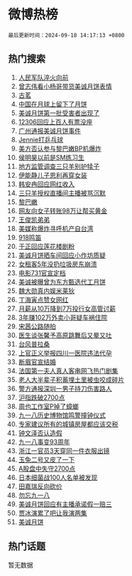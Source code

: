 # 微博热榜

`最后更新时间：2024-09-18 14:17:13 +0800`

## 热门搜索

1. [人民军队淬火向前](https://m.weibo.cn/search?containerid=100103type%3D1%26t%3D10%26q%3D%23%E4%BA%BA%E6%B0%91%E5%86%9B%E9%98%9F%E6%B7%AC%E7%81%AB%E5%90%91%E5%89%8D%23&stream_entry_id=51&isnewpage=1&extparam=seat%3D1%26q%3D%2523%25E4%25BA%25BA%25E6%25B0%2591%25E5%2586%259B%25E9%2598%259F%25E6%25B7%25AC%25E7%2581%25AB%25E5%2590%2591%25E5%2589%258D%2523%26dgr%3D0%26pos%3D0%26filter_type%3Drealtimehot%26stream_entry_id%3D51%26c_type%3D51%26cate%3D10103%26display_time%3D1726640232%26pre_seqid%3D17266402326140123584383)
1. [曾志伟看小杨哥带货美诚月饼表情](https://m.weibo.cn/search?containerid=100103type%3D1%26t%3D10%26q%3D%23%E6%9B%BE%E5%BF%97%E4%BC%9F%E7%9C%8B%E5%B0%8F%E6%9D%A8%E5%93%A5%E5%B8%A6%E8%B4%A7%E7%BE%8E%E8%AF%9A%E6%9C%88%E9%A5%BC%E8%A1%A8%E6%83%85%23&stream_entry_id=31&isnewpage=1&extparam=seat%3D1%26flag%3D4%26realpos%3D1%26dgr%3D0%26filter_type%3Drealtimehot%26c_type%3D31%26cate%3D5001%26band_rank%3D1%26pos%3D0%26lcate%3D5001%26stream_entry_id%3D31%26q%3D%2523%25E6%259B%25BE%25E5%25BF%2597%25E4%25BC%259F%25E7%259C%258B%25E5%25B0%258F%25E6%259D%25A8%25E5%2593%25A5%25E5%25B8%25A6%25E8%25B4%25A7%25E7%25BE%258E%25E8%25AF%259A%25E6%259C%2588%25E9%25A5%25BC%25E8%25A1%25A8%25E6%2583%2585%2523%26display_time%3D1726640232%26pre_seqid%3D17266402326140123584383)
1. [古茗](https://m.weibo.cn/search?containerid=100103type%3D1%26t%3D10%26q%3D%23%E5%8F%A4%E8%8C%97%23&stream_entry_id=31&isnewpage=1&extparam=seat%3D1%26flag%3D1%26realpos%3D2%26dgr%3D0%26filter_type%3Drealtimehot%26c_type%3D31%26cate%3D5001%26band_rank%3D2%26pos%3D1%26lcate%3D5001%26stream_entry_id%3D31%26q%3D%2523%25E5%258F%25A4%25E8%258C%2597%2523%26display_time%3D1726640232%26pre_seqid%3D17266402326140123584383)
1. [中国在月球上留下了月饼](https://m.weibo.cn/search?containerid=100103type%3D1%26t%3D10%26q%3D%23%E4%B8%AD%E5%9B%BD%E5%9C%A8%E6%9C%88%E7%90%83%E4%B8%8A%E7%95%99%E4%B8%8B%E4%BA%86%E6%9C%88%E9%A5%BC%23&stream_entry_id=31&isnewpage=1&extparam=seat%3D1%26flag%3D0%26realpos%3D3%26dgr%3D0%26filter_type%3Drealtimehot%26c_type%3D31%26cate%3D5001%26band_rank%3D3%26pos%3D2%26lcate%3D5001%26stream_entry_id%3D31%26q%3D%2523%25E4%25B8%25AD%25E5%259B%25BD%25E5%259C%25A8%25E6%259C%2588%25E7%2590%2583%25E4%25B8%258A%25E7%2595%2599%25E4%25B8%258B%25E4%25BA%2586%25E6%259C%2588%25E9%25A5%25BC%2523%26display_time%3D1726640232%26pre_seqid%3D17266402326140123584383)
1. [美诚月饼第一批受害者出现了](https://m.weibo.cn/search?containerid=100103type%3D1%26t%3D10%26q%3D%23%E7%BE%8E%E8%AF%9A%E6%9C%88%E9%A5%BC%E7%AC%AC%E4%B8%80%E6%89%B9%E5%8F%97%E5%AE%B3%E8%80%85%E5%87%BA%E7%8E%B0%E4%BA%86%23&stream_entry_id=31&isnewpage=1&extparam=seat%3D1%26flag%3D2%26realpos%3D4%26dgr%3D0%26filter_type%3Drealtimehot%26c_type%3D31%26cate%3D5001%26band_rank%3D4%26pos%3D3%26lcate%3D5001%26stream_entry_id%3D31%26q%3D%2523%25E7%25BE%258E%25E8%25AF%259A%25E6%259C%2588%25E9%25A5%25BC%25E7%25AC%25AC%25E4%25B8%2580%25E6%2589%25B9%25E5%258F%2597%25E5%25AE%25B3%25E8%2580%2585%25E5%2587%25BA%25E7%258E%25B0%25E4%25BA%2586%2523%26display_time%3D1726640232%26pre_seqid%3D17266402326140123584383)
1. [12306回应上百人有票没座](https://m.weibo.cn/search?containerid=100103type%3D1%26t%3D10%26q%3D%2312306%E5%9B%9E%E5%BA%94%E4%B8%8A%E7%99%BE%E4%BA%BA%E6%9C%89%E7%A5%A8%E6%B2%A1%E5%BA%A7%23&stream_entry_id=31&isnewpage=1&extparam=seat%3D1%26flag%3D1%26realpos%3D5%26dgr%3D0%26filter_type%3Drealtimehot%26c_type%3D31%26cate%3D5001%26band_rank%3D5%26pos%3D4%26lcate%3D5001%26stream_entry_id%3D31%26q%3D%252312306%25E5%259B%259E%25E5%25BA%2594%25E4%25B8%258A%25E7%2599%25BE%25E4%25BA%25BA%25E6%259C%2589%25E7%25A5%25A8%25E6%25B2%25A1%25E5%25BA%25A7%2523%26display_time%3D1726640232%26pre_seqid%3D17266402326140123584383)
1. [广州通报美诚月饼事件](https://m.weibo.cn/search?containerid=100103type%3D1%26t%3D10%26q%3D%23%E5%B9%BF%E5%B7%9E%E9%80%9A%E6%8A%A5%E7%BE%8E%E8%AF%9A%E6%9C%88%E9%A5%BC%E4%BA%8B%E4%BB%B6%23&stream_entry_id=31&isnewpage=1&extparam=seat%3D1%26flag%3D2%26realpos%3D6%26dgr%3D0%26filter_type%3Drealtimehot%26c_type%3D31%26cate%3D5001%26band_rank%3D6%26pos%3D5%26lcate%3D5001%26stream_entry_id%3D31%26q%3D%2523%25E5%25B9%25BF%25E5%25B7%259E%25E9%2580%259A%25E6%258A%25A5%25E7%25BE%258E%25E8%25AF%259A%25E6%259C%2588%25E9%25A5%25BC%25E4%25BA%258B%25E4%25BB%25B6%2523%26display_time%3D1726640232%26pre_seqid%3D17266402326140123584383)
1. [Jennie打乒乓球](https://m.weibo.cn/search?containerid=100103type%3D1%26t%3D10%26q%3D%23Jennie%E6%89%93%E4%B9%92%E4%B9%93%E7%90%83%23&stream_entry_id=31&isnewpage=1&extparam=seat%3D1%26flag%3D1%26realpos%3D7%26dgr%3D0%26filter_type%3Drealtimehot%26c_type%3D31%26cate%3D5001%26band_rank%3D7%26pos%3D6%26lcate%3D5001%26stream_entry_id%3D31%26q%3D%2523Jennie%25E6%2589%2593%25E4%25B9%2592%25E4%25B9%2593%25E7%2590%2583%2523%26display_time%3D1726640232%26pre_seqid%3D17266402326140123584383)
1. [美方否认参与黎巴嫩BP机爆炸](https://m.weibo.cn/search?containerid=100103type%3D1%26t%3D10%26q%3D%23%E7%BE%8E%E6%96%B9%E5%90%A6%E8%AE%A4%E5%8F%82%E4%B8%8E%E9%BB%8E%E5%B7%B4%E5%AB%A9BP%E6%9C%BA%E7%88%86%E7%82%B8%23&stream_entry_id=31&isnewpage=1&extparam=seat%3D1%26flag%3D0%26realpos%3D8%26dgr%3D0%26filter_type%3Drealtimehot%26c_type%3D31%26cate%3D5001%26band_rank%3D8%26pos%3D7%26lcate%3D5001%26stream_entry_id%3D31%26q%3D%2523%25E7%25BE%258E%25E6%2596%25B9%25E5%2590%25A6%25E8%25AE%25A4%25E5%258F%2582%25E4%25B8%258E%25E9%25BB%258E%25E5%25B7%25B4%25E5%25AB%25A9BP%25E6%259C%25BA%25E7%2588%2586%25E7%2582%25B8%2523%26display_time%3D1726640232%26pre_seqid%3D17266402326140123584383)
1. [侯明昊以前是SM练习生](https://m.weibo.cn/search?containerid=100103type%3D1%26t%3D10%26q%3D%23%E4%BE%AF%E6%98%8E%E6%98%8A%E4%BB%A5%E5%89%8D%E6%98%AFSM%E7%BB%83%E4%B9%A0%E7%94%9F%23&stream_entry_id=31&isnewpage=1&extparam=seat%3D1%26flag%3D1%26realpos%3D9%26dgr%3D0%26filter_type%3Drealtimehot%26c_type%3D31%26cate%3D5001%26band_rank%3D9%26pos%3D8%26lcate%3D5001%26stream_entry_id%3D31%26q%3D%2523%25E4%25BE%25AF%25E6%2598%258E%25E6%2598%258A%25E4%25BB%25A5%25E5%2589%258D%25E6%2598%25AFSM%25E7%25BB%2583%25E4%25B9%25A0%25E7%2594%259F%2523%26display_time%3D1726640232%26pre_seqid%3D17266402326140123584383)
1. [地方监管调查三只羊别护犊子](https://m.weibo.cn/search?containerid=100103type%3D1%26t%3D10%26q%3D%23%E5%9C%B0%E6%96%B9%E7%9B%91%E7%AE%A1%E8%B0%83%E6%9F%A5%E4%B8%89%E5%8F%AA%E7%BE%8A%E5%88%AB%E6%8A%A4%E7%8A%8A%E5%AD%90%23&stream_entry_id=31&isnewpage=1&extparam=seat%3D1%26flag%3D1%26realpos%3D10%26dgr%3D0%26filter_type%3Drealtimehot%26c_type%3D31%26cate%3D5001%26band_rank%3D10%26pos%3D9%26lcate%3D5001%26stream_entry_id%3D31%26q%3D%2523%25E5%259C%25B0%25E6%2596%25B9%25E7%259B%2591%25E7%25AE%25A1%25E8%25B0%2583%25E6%259F%25A5%25E4%25B8%2589%25E5%258F%25AA%25E7%25BE%258A%25E5%2588%25AB%25E6%258A%25A4%25E7%258A%258A%25E5%25AD%2590%2523%26display_time%3D1726640232%26pre_seqid%3D17266402326140123584383)
1. [伊能静儿子恩利再穿女装](https://m.weibo.cn/search?containerid=100103type%3D1%26t%3D10%26q%3D%23%E4%BC%8A%E8%83%BD%E9%9D%99%E5%84%BF%E5%AD%90%E6%81%A9%E5%88%A9%E5%86%8D%E7%A9%BF%E5%A5%B3%E8%A3%85%23&stream_entry_id=31&isnewpage=1&extparam=seat%3D1%26flag%3D1%26realpos%3D11%26dgr%3D0%26filter_type%3Drealtimehot%26c_type%3D31%26cate%3D5001%26band_rank%3D11%26pos%3D10%26lcate%3D5001%26stream_entry_id%3D31%26q%3D%2523%25E4%25BC%258A%25E8%2583%25BD%25E9%259D%2599%25E5%2584%25BF%25E5%25AD%2590%25E6%2581%25A9%25E5%2588%25A9%25E5%2586%258D%25E7%25A9%25BF%25E5%25A5%25B3%25E8%25A3%2585%2523%26display_time%3D1726640232%26pre_seqid%3D17266402326140123584383)
1. [韩安冉回应网红收入](https://m.weibo.cn/search?containerid=100103type%3D1%26t%3D10%26q%3D%23%E9%9F%A9%E5%AE%89%E5%86%89%E5%9B%9E%E5%BA%94%E7%BD%91%E7%BA%A2%E6%94%B6%E5%85%A5%23&stream_entry_id=31&isnewpage=1&extparam=seat%3D1%26flag%3D1%26realpos%3D12%26dgr%3D0%26filter_type%3Drealtimehot%26c_type%3D31%26cate%3D5001%26band_rank%3D12%26pos%3D11%26lcate%3D5001%26stream_entry_id%3D31%26q%3D%2523%25E9%259F%25A9%25E5%25AE%2589%25E5%2586%2589%25E5%259B%259E%25E5%25BA%2594%25E7%25BD%2591%25E7%25BA%25A2%25E6%2594%25B6%25E5%2585%25A5%2523%26display_time%3D1726640232%26pre_seqid%3D17266402326140123584383)
1. [三只羊授权直播间主播被骂沉默](https://m.weibo.cn/search?containerid=100103type%3D1%26t%3D10%26q%3D%23%E4%B8%89%E5%8F%AA%E7%BE%8A%E6%8E%88%E6%9D%83%E7%9B%B4%E6%92%AD%E9%97%B4%E4%B8%BB%E6%92%AD%E8%A2%AB%E9%AA%82%E6%B2%89%E9%BB%98%23&stream_entry_id=31&isnewpage=1&extparam=seat%3D1%26flag%3D0%26realpos%3D13%26dgr%3D0%26filter_type%3Drealtimehot%26c_type%3D31%26cate%3D5001%26band_rank%3D13%26pos%3D12%26lcate%3D5001%26stream_entry_id%3D31%26q%3D%2523%25E4%25B8%2589%25E5%258F%25AA%25E7%25BE%258A%25E6%258E%2588%25E6%259D%2583%25E7%259B%25B4%25E6%2592%25AD%25E9%2597%25B4%25E4%25B8%25BB%25E6%2592%25AD%25E8%25A2%25AB%25E9%25AA%2582%25E6%25B2%2589%25E9%25BB%2598%2523%26display_time%3D1726640232%26pre_seqid%3D17266402326140123584383)
1. [黎巴嫩](https://m.weibo.cn/search?containerid=100103type%3D1%26t%3D10%26q%3D%E9%BB%8E%E5%B7%B4%E5%AB%A9&stream_entry_id=31&isnewpage=1&extparam=seat%3D1%26flag%3D0%26realpos%3D14%26dgr%3D0%26filter_type%3Drealtimehot%26c_type%3D31%26cate%3D5001%26band_rank%3D14%26pos%3D13%26lcate%3D5001%26stream_entry_id%3D31%26q%3D%25E9%25BB%258E%25E5%25B7%25B4%25E5%25AB%25A9%26display_time%3D1726640232%26pre_seqid%3D17266402326140123584383)
1. [网友向女子转账98万让帮买黄金](https://m.weibo.cn/search?containerid=100103type%3D1%26t%3D10%26q%3D%23%E7%BD%91%E5%8F%8B%E5%90%91%E5%A5%B3%E5%AD%90%E8%BD%AC%E8%B4%A698%E4%B8%87%E8%AE%A9%E5%B8%AE%E4%B9%B0%E9%BB%84%E9%87%91%23&stream_entry_id=31&isnewpage=1&extparam=seat%3D1%26flag%3D1%26realpos%3D15%26dgr%3D0%26filter_type%3Drealtimehot%26c_type%3D31%26cate%3D5001%26band_rank%3D15%26pos%3D14%26lcate%3D5001%26stream_entry_id%3D31%26q%3D%2523%25E7%25BD%2591%25E5%258F%258B%25E5%2590%2591%25E5%25A5%25B3%25E5%25AD%2590%25E8%25BD%25AC%25E8%25B4%25A698%25E4%25B8%2587%25E8%25AE%25A9%25E5%25B8%25AE%25E4%25B9%25B0%25E9%25BB%2584%25E9%2587%2591%2523%26display_time%3D1726640232%26pre_seqid%3D17266402326140123584383)
1. [王俊凯弟弟](https://m.weibo.cn/search?containerid=100103type%3D1%26t%3D10%26q%3D%E7%8E%8B%E4%BF%8A%E5%87%AF%E5%BC%9F%E5%BC%9F&stream_entry_id=31&isnewpage=1&extparam=seat%3D1%26flag%3D0%26realpos%3D16%26dgr%3D0%26filter_type%3Drealtimehot%26c_type%3D31%26cate%3D5001%26band_rank%3D16%26pos%3D15%26lcate%3D5001%26stream_entry_id%3D31%26q%3D%25E7%258E%258B%25E4%25BF%258A%25E5%2587%25AF%25E5%25BC%259F%25E5%25BC%259F%26display_time%3D1726640232%26pre_seqid%3D17266402326140123584383)
1. [美媒称爆炸寻呼机产自台湾](https://m.weibo.cn/search?containerid=100103type%3D1%26t%3D10%26q%3D%23%E7%BE%8E%E5%AA%92%E7%A7%B0%E7%88%86%E7%82%B8%E5%AF%BB%E5%91%BC%E6%9C%BA%E4%BA%A7%E8%87%AA%E5%8F%B0%E6%B9%BE%23&stream_entry_id=31&isnewpage=1&extparam=seat%3D1%26flag%3D0%26realpos%3D17%26dgr%3D0%26filter_type%3Drealtimehot%26c_type%3D31%26cate%3D5001%26band_rank%3D17%26pos%3D16%26lcate%3D5001%26stream_entry_id%3D31%26q%3D%2523%25E7%25BE%258E%25E5%25AA%2592%25E7%25A7%25B0%25E7%2588%2586%25E7%2582%25B8%25E5%25AF%25BB%25E5%2591%25BC%25E6%259C%25BA%25E4%25BA%25A7%25E8%2587%25AA%25E5%258F%25B0%25E6%25B9%25BE%2523%26display_time%3D1726640232%26pre_seqid%3D17266402326140123584383)
1. [918鸣笛](https://m.weibo.cn/search?containerid=100103type%3D1%26t%3D10%26q%3D%23918%E9%B8%A3%E7%AC%9B%23&stream_entry_id=31&isnewpage=1&extparam=seat%3D1%26flag%3D0%26realpos%3D18%26dgr%3D0%26filter_type%3Drealtimehot%26c_type%3D31%26cate%3D5001%26band_rank%3D18%26pos%3D17%26lcate%3D5001%26stream_entry_id%3D31%26q%3D%2523918%25E9%25B8%25A3%25E7%25AC%259B%2523%26display_time%3D1726640232%26pre_seqid%3D17266402326140123584383)
1. [于正回应莲花楼剧粉](https://m.weibo.cn/search?containerid=100103type%3D1%26t%3D10%26q%3D%23%E4%BA%8E%E6%AD%A3%E5%9B%9E%E5%BA%94%E8%8E%B2%E8%8A%B1%E6%A5%BC%E5%89%A7%E7%B2%89%23&stream_entry_id=31&isnewpage=1&extparam=seat%3D1%26flag%3D1%26realpos%3D19%26dgr%3D0%26filter_type%3Drealtimehot%26c_type%3D31%26cate%3D5001%26band_rank%3D19%26pos%3D18%26lcate%3D5001%26stream_entry_id%3D31%26q%3D%2523%25E4%25BA%258E%25E6%25AD%25A3%25E5%259B%259E%25E5%25BA%2594%25E8%258E%25B2%25E8%258A%25B1%25E6%25A5%25BC%25E5%2589%25A7%25E7%25B2%2589%2523%26display_time%3D1726640232%26pre_seqid%3D17266402326140123584383)
1. [美诚月饼晒车间回应小作坊质疑](https://m.weibo.cn/search?containerid=100103type%3D1%26t%3D10%26q%3D%23%E7%BE%8E%E8%AF%9A%E6%9C%88%E9%A5%BC%E6%99%92%E8%BD%A6%E9%97%B4%E5%9B%9E%E5%BA%94%E5%B0%8F%E4%BD%9C%E5%9D%8A%E8%B4%A8%E7%96%91%23&stream_entry_id=31&isnewpage=1&extparam=seat%3D1%26flag%3D1%26realpos%3D20%26dgr%3D0%26filter_type%3Drealtimehot%26c_type%3D31%26cate%3D5001%26band_rank%3D20%26pos%3D19%26lcate%3D5001%26stream_entry_id%3D31%26q%3D%2523%25E7%25BE%258E%25E8%25AF%259A%25E6%259C%2588%25E9%25A5%25BC%25E6%2599%2592%25E8%25BD%25A6%25E9%2597%25B4%25E5%259B%259E%25E5%25BA%2594%25E5%25B0%258F%25E4%25BD%259C%25E5%259D%258A%25E8%25B4%25A8%25E7%2596%2591%2523%26display_time%3D1726640232%26pre_seqid%3D17266402326140123584383)
1. [女租客5年没扔垃圾房东崩溃](https://m.weibo.cn/search?containerid=100103type%3D1%26t%3D10%26q%3D%23%E5%A5%B3%E7%A7%9F%E5%AE%A25%E5%B9%B4%E6%B2%A1%E6%89%94%E5%9E%83%E5%9C%BE%E6%88%BF%E4%B8%9C%E5%B4%A9%E6%BA%83%23&stream_entry_id=31&isnewpage=1&extparam=seat%3D1%26flag%3D0%26realpos%3D21%26dgr%3D0%26filter_type%3Drealtimehot%26c_type%3D31%26cate%3D5001%26band_rank%3D21%26pos%3D20%26lcate%3D5001%26stream_entry_id%3D31%26q%3D%2523%25E5%25A5%25B3%25E7%25A7%259F%25E5%25AE%25A25%25E5%25B9%25B4%25E6%25B2%25A1%25E6%2589%2594%25E5%259E%2583%25E5%259C%25BE%25E6%2588%25BF%25E4%25B8%259C%25E5%25B4%25A9%25E6%25BA%2583%2523%26display_time%3D1726640232%26pre_seqid%3D17266402326140123584383)
1. [电影731官宣定档](https://m.weibo.cn/search?containerid=100103type%3D1%26t%3D10%26q%3D%E7%94%B5%E5%BD%B1731%E5%AE%98%E5%AE%A3%E5%AE%9A%E6%A1%A3&stream_entry_id=31&isnewpage=1&extparam=seat%3D1%26flag%3D0%26realpos%3D22%26dgr%3D0%26filter_type%3Drealtimehot%26c_type%3D31%26cate%3D5001%26band_rank%3D22%26pos%3D21%26lcate%3D5001%26stream_entry_id%3D31%26q%3D%25E7%2594%25B5%25E5%25BD%25B1731%25E5%25AE%2598%25E5%25AE%25A3%25E5%25AE%259A%25E6%25A1%25A3%26display_time%3D1726640232%26pre_seqid%3D17266402326140123584383)
1. [美诚被曝曾为东方甄选代工月饼](https://m.weibo.cn/search?containerid=100103type%3D1%26t%3D10%26q%3D%23%E7%BE%8E%E8%AF%9A%E8%A2%AB%E6%9B%9D%E6%9B%BE%E4%B8%BA%E4%B8%9C%E6%96%B9%E7%94%84%E9%80%89%E4%BB%A3%E5%B7%A5%E6%9C%88%E9%A5%BC%23&stream_entry_id=31&isnewpage=1&extparam=seat%3D1%26flag%3D0%26realpos%3D23%26dgr%3D0%26filter_type%3Drealtimehot%26c_type%3D31%26cate%3D5001%26band_rank%3D23%26pos%3D22%26lcate%3D5001%26stream_entry_id%3D31%26q%3D%2523%25E7%25BE%258E%25E8%25AF%259A%25E8%25A2%25AB%25E6%259B%259D%25E6%259B%25BE%25E4%25B8%25BA%25E4%25B8%259C%25E6%2596%25B9%25E7%2594%2584%25E9%2580%2589%25E4%25BB%25A3%25E5%25B7%25A5%25E6%259C%2588%25E9%25A5%25BC%2523%26display_time%3D1726640232%26pre_seqid%3D17266402326140123584383)
1. [魏大勋真内娱米莱狄](https://m.weibo.cn/search?containerid=100103type%3D1%26t%3D10%26q%3D%E9%AD%8F%E5%A4%A7%E5%8B%8B%E7%9C%9F%E5%86%85%E5%A8%B1%E7%B1%B3%E8%8E%B1%E7%8B%84&stream_entry_id=31&isnewpage=1&extparam=seat%3D1%26flag%3D1%26realpos%3D24%26dgr%3D0%26filter_type%3Drealtimehot%26c_type%3D31%26cate%3D5001%26band_rank%3D24%26pos%3D23%26lcate%3D5001%26stream_entry_id%3D31%26q%3D%25E9%25AD%258F%25E5%25A4%25A7%25E5%258B%258B%25E7%259C%259F%25E5%2586%2585%25E5%25A8%25B1%25E7%25B1%25B3%25E8%258E%25B1%25E7%258B%2584%26display_time%3D1726640232%26pre_seqid%3D17266402326140123584383)
1. [丁海寅点赞女网红](https://m.weibo.cn/search?containerid=100103type%3D1%26t%3D10%26q%3D%23%E4%B8%81%E6%B5%B7%E5%AF%85%E7%82%B9%E8%B5%9E%E5%A5%B3%E7%BD%91%E7%BA%A2%23&stream_entry_id=31&isnewpage=1&extparam=seat%3D1%26flag%3D1%26realpos%3D25%26dgr%3D0%26filter_type%3Drealtimehot%26c_type%3D31%26cate%3D5001%26band_rank%3D25%26pos%3D24%26lcate%3D5001%26stream_entry_id%3D31%26q%3D%2523%25E4%25B8%2581%25E6%25B5%25B7%25E5%25AF%2585%25E7%2582%25B9%25E8%25B5%259E%25E5%25A5%25B3%25E7%25BD%2591%25E7%25BA%25A2%2523%26display_time%3D1726640232%26pre_seqid%3D17266402326140123584383)
1. [月薪从10万降到7万投行女高管讨薪](https://m.weibo.cn/search?containerid=100103type%3D1%26t%3D10%26q%3D%23%E6%9C%88%E8%96%AA%E4%BB%8E10%E4%B8%87%E9%99%8D%E5%88%B07%E4%B8%87%E6%8A%95%E8%A1%8C%E5%A5%B3%E9%AB%98%E7%AE%A1%E8%AE%A8%E8%96%AA%23&stream_entry_id=31&isnewpage=1&extparam=seat%3D1%26flag%3D0%26realpos%3D26%26dgr%3D0%26filter_type%3Drealtimehot%26c_type%3D31%26cate%3D5001%26band_rank%3D26%26pos%3D25%26lcate%3D5001%26stream_entry_id%3D31%26q%3D%2523%25E6%259C%2588%25E8%2596%25AA%25E4%25BB%258E10%25E4%25B8%2587%25E9%2599%258D%25E5%2588%25B07%25E4%25B8%2587%25E6%258A%2595%25E8%25A1%258C%25E5%25A5%25B3%25E9%25AB%2598%25E7%25AE%25A1%25E8%25AE%25A8%25E8%2596%25AA%2523%26display_time%3D1726640232%26pre_seqid%3D17266402326140123584383)
1. [3年赚102万外卖小哥疑车祸住院](https://m.weibo.cn/search?containerid=100103type%3D1%26t%3D10%26q%3D%233%E5%B9%B4%E8%B5%9A102%E4%B8%87%E5%A4%96%E5%8D%96%E5%B0%8F%E5%93%A5%E7%96%91%E8%BD%A6%E7%A5%B8%E4%BD%8F%E9%99%A2%23&stream_entry_id=31&isnewpage=1&extparam=seat%3D1%26flag%3D1%26realpos%3D27%26dgr%3D0%26filter_type%3Drealtimehot%26c_type%3D31%26cate%3D5001%26band_rank%3D27%26pos%3D26%26lcate%3D5001%26stream_entry_id%3D31%26q%3D%25233%25E5%25B9%25B4%25E8%25B5%259A102%25E4%25B8%2587%25E5%25A4%2596%25E5%258D%2596%25E5%25B0%258F%25E5%2593%25A5%25E7%2596%2591%25E8%25BD%25A6%25E7%25A5%25B8%25E4%25BD%258F%25E9%2599%25A2%2523%26display_time%3D1726640232%26pre_seqid%3D17266402326140123584383)
1. [宋茜公路随拍](https://m.weibo.cn/search?containerid=100103type%3D1%26t%3D10%26q%3D%23%E5%AE%8B%E8%8C%9C%E5%85%AC%E8%B7%AF%E9%9A%8F%E6%8B%8D%23&stream_entry_id=31&isnewpage=1&extparam=seat%3D1%26flag%3D1%26realpos%3D28%26dgr%3D0%26filter_type%3Drealtimehot%26c_type%3D31%26cate%3D5001%26band_rank%3D28%26pos%3D27%26lcate%3D5001%26stream_entry_id%3D31%26q%3D%2523%25E5%25AE%258B%25E8%258C%259C%25E5%2585%25AC%25E8%25B7%25AF%25E9%259A%258F%25E6%258B%258D%2523%26display_time%3D1726640232%26pre_seqid%3D17266402326140123584383)
1. [医生谈张馨予高原跳舞后又晕又吐](https://m.weibo.cn/search?containerid=100103type%3D1%26t%3D10%26q%3D%23%E5%8C%BB%E7%94%9F%E8%B0%88%E5%BC%A0%E9%A6%A8%E4%BA%88%E9%AB%98%E5%8E%9F%E8%B7%B3%E8%88%9E%E5%90%8E%E5%8F%88%E6%99%95%E5%8F%88%E5%90%90%23&stream_entry_id=31&isnewpage=1&extparam=seat%3D1%26flag%3D0%26realpos%3D29%26dgr%3D0%26filter_type%3Drealtimehot%26c_type%3D31%26cate%3D5001%26band_rank%3D29%26pos%3D28%26lcate%3D5001%26stream_entry_id%3D31%26q%3D%2523%25E5%258C%25BB%25E7%2594%259F%25E8%25B0%2588%25E5%25BC%25A0%25E9%25A6%25A8%25E4%25BA%2588%25E9%25AB%2598%25E5%258E%259F%25E8%25B7%25B3%25E8%2588%259E%25E5%2590%258E%25E5%258F%2588%25E6%2599%2595%25E5%258F%2588%25E5%2590%2590%2523%26display_time%3D1726640232%26pre_seqid%3D17266402326140123584383)
1. [台风普拉桑](https://m.weibo.cn/search?containerid=100103type%3D1%26t%3D10%26q%3D%E5%8F%B0%E9%A3%8E%E6%99%AE%E6%8B%89%E6%A1%91&stream_entry_id=31&isnewpage=1&extparam=seat%3D1%26flag%3D0%26realpos%3D30%26dgr%3D0%26filter_type%3Drealtimehot%26c_type%3D31%26cate%3D5001%26band_rank%3D30%26pos%3D29%26lcate%3D5001%26stream_entry_id%3D31%26q%3D%25E5%258F%25B0%25E9%25A3%258E%25E6%2599%25AE%25E6%258B%2589%25E6%25A1%2591%26display_time%3D1726640232%26pre_seqid%3D17266402326140123584383)
1. [上官正义举报四川一医院违法代孕](https://m.weibo.cn/search?containerid=100103type%3D1%26t%3D10%26q%3D%23%E4%B8%8A%E5%AE%98%E6%AD%A3%E4%B9%89%E4%B8%BE%E6%8A%A5%E5%9B%9B%E5%B7%9D%E4%B8%80%E5%8C%BB%E9%99%A2%E8%BF%9D%E6%B3%95%E4%BB%A3%E5%AD%95%23&stream_entry_id=31&isnewpage=1&extparam=seat%3D1%26flag%3D1%26realpos%3D31%26dgr%3D0%26filter_type%3Drealtimehot%26c_type%3D31%26cate%3D5001%26band_rank%3D31%26pos%3D30%26lcate%3D5001%26stream_entry_id%3D31%26q%3D%2523%25E4%25B8%258A%25E5%25AE%2598%25E6%25AD%25A3%25E4%25B9%2589%25E4%25B8%25BE%25E6%258A%25A5%25E5%259B%259B%25E5%25B7%259D%25E4%25B8%2580%25E5%258C%25BB%25E9%2599%25A2%25E8%25BF%259D%25E6%25B3%2595%25E4%25BB%25A3%25E5%25AD%2595%2523%26display_time%3D1726640232%26pre_seqid%3D17266402326140123584383)
1. [断眉官宣结婚](https://m.weibo.cn/search?containerid=100103type%3D1%26t%3D10%26q%3D%23%E6%96%AD%E7%9C%89%E5%AE%98%E5%AE%A3%E7%BB%93%E5%A9%9A%23&stream_entry_id=31&isnewpage=1&extparam=seat%3D1%26flag%3D0%26realpos%3D32%26dgr%3D0%26filter_type%3Drealtimehot%26c_type%3D31%26cate%3D5001%26band_rank%3D32%26pos%3D31%26lcate%3D5001%26stream_entry_id%3D31%26q%3D%2523%25E6%2596%25AD%25E7%259C%2589%25E5%25AE%2598%25E5%25AE%25A3%25E7%25BB%2593%25E5%25A9%259A%2523%26display_time%3D1726640232%26pre_seqid%3D17266402326140123584383)
1. [法国第一夫人真人客串网飞热门剧集](https://m.weibo.cn/search?containerid=100103type%3D1%26t%3D10%26q%3D%23%E6%B3%95%E5%9B%BD%E7%AC%AC%E4%B8%80%E5%A4%AB%E4%BA%BA%E7%9C%9F%E4%BA%BA%E5%AE%A2%E4%B8%B2%E7%BD%91%E9%A3%9E%E7%83%AD%E9%97%A8%E5%89%A7%E9%9B%86%23&stream_entry_id=31&isnewpage=1&extparam=seat%3D1%26flag%3D1%26realpos%3D33%26dgr%3D0%26filter_type%3Drealtimehot%26c_type%3D31%26cate%3D5001%26band_rank%3D33%26pos%3D32%26lcate%3D5001%26stream_entry_id%3D31%26q%3D%2523%25E6%25B3%2595%25E5%259B%25BD%25E7%25AC%25AC%25E4%25B8%2580%25E5%25A4%25AB%25E4%25BA%25BA%25E7%259C%259F%25E4%25BA%25BA%25E5%25AE%25A2%25E4%25B8%25B2%25E7%25BD%2591%25E9%25A3%259E%25E7%2583%25AD%25E9%2597%25A8%25E5%2589%25A7%25E9%259B%2586%2523%26display_time%3D1726640232%26pre_seqid%3D17266402326140123584383)
1. [老人大半辈子积蓄埋土里被虫咬成碎片](https://m.weibo.cn/search?containerid=100103type%3D1%26t%3D10%26q%3D%23%E8%80%81%E4%BA%BA%E5%A4%A7%E5%8D%8A%E8%BE%88%E5%AD%90%E7%A7%AF%E8%93%84%E5%9F%8B%E5%9C%9F%E9%87%8C%E8%A2%AB%E8%99%AB%E5%92%AC%E6%88%90%E7%A2%8E%E7%89%87%23&stream_entry_id=31&isnewpage=1&extparam=seat%3D1%26flag%3D0%26realpos%3D34%26dgr%3D0%26filter_type%3Drealtimehot%26c_type%3D31%26cate%3D5001%26band_rank%3D34%26pos%3D33%26lcate%3D5001%26stream_entry_id%3D31%26q%3D%2523%25E8%2580%2581%25E4%25BA%25BA%25E5%25A4%25A7%25E5%258D%258A%25E8%25BE%2588%25E5%25AD%2590%25E7%25A7%25AF%25E8%2593%2584%25E5%259F%258B%25E5%259C%259F%25E9%2587%258C%25E8%25A2%25AB%25E8%2599%25AB%25E5%2592%25AC%25E6%2588%2590%25E7%25A2%258E%25E7%2589%2587%2523%26display_time%3D1726640232%26pre_seqid%3D17266402326140123584383)
1. [警方通报深圳一男子持刀伤害路人](https://m.weibo.cn/search?containerid=100103type%3D1%26t%3D10%26q%3D%23%E8%AD%A6%E6%96%B9%E9%80%9A%E6%8A%A5%E6%B7%B1%E5%9C%B3%E4%B8%80%E7%94%B7%E5%AD%90%E6%8C%81%E5%88%80%E4%BC%A4%E5%AE%B3%E8%B7%AF%E4%BA%BA%23&stream_entry_id=31&isnewpage=1&extparam=seat%3D1%26flag%3D1%26realpos%3D35%26dgr%3D0%26filter_type%3Drealtimehot%26c_type%3D31%26cate%3D5001%26band_rank%3D35%26pos%3D34%26lcate%3D5001%26stream_entry_id%3D31%26q%3D%2523%25E8%25AD%25A6%25E6%2596%25B9%25E9%2580%259A%25E6%258A%25A5%25E6%25B7%25B1%25E5%259C%25B3%25E4%25B8%2580%25E7%2594%25B7%25E5%25AD%2590%25E6%258C%2581%25E5%2588%2580%25E4%25BC%25A4%25E5%25AE%25B3%25E8%25B7%25AF%25E4%25BA%25BA%2523%26display_time%3D1726640232%26pre_seqid%3D17266402326140123584383)
1. [沪指跌破2700点](https://m.weibo.cn/search?containerid=100103type%3D1%26t%3D10%26q%3D%23%E6%B2%AA%E6%8C%87%E8%B7%8C%E7%A0%B42700%E7%82%B9%23&stream_entry_id=31&isnewpage=1&extparam=seat%3D1%26flag%3D1%26realpos%3D36%26dgr%3D0%26filter_type%3Drealtimehot%26c_type%3D31%26cate%3D5001%26band_rank%3D36%26pos%3D35%26lcate%3D5001%26stream_entry_id%3D31%26q%3D%2523%25E6%25B2%25AA%25E6%258C%2587%25E8%25B7%258C%25E7%25A0%25B42700%25E7%2582%25B9%2523%26display_time%3D1726640232%26pre_seqid%3D17266402326140123584383)
1. [周也工作室P掉了蟑螂](https://m.weibo.cn/search?containerid=100103type%3D1%26t%3D10%26q%3D%23%E5%91%A8%E4%B9%9F%E5%B7%A5%E4%BD%9C%E5%AE%A4P%E6%8E%89%E4%BA%86%E8%9F%91%E8%9E%82%23&stream_entry_id=31&isnewpage=1&extparam=seat%3D1%26flag%3D0%26realpos%3D37%26dgr%3D0%26filter_type%3Drealtimehot%26c_type%3D31%26cate%3D5001%26band_rank%3D37%26pos%3D36%26lcate%3D5001%26stream_entry_id%3D31%26q%3D%2523%25E5%2591%25A8%25E4%25B9%259F%25E5%25B7%25A5%25E4%25BD%259C%25E5%25AE%25A4P%25E6%258E%2589%25E4%25BA%2586%25E8%259F%2591%25E8%259E%2582%2523%26display_time%3D1726640232%26pre_seqid%3D17266402326140123584383)
1. [九一八历史博物馆鸣警撞钟仪式](https://m.weibo.cn/search?containerid=100103type%3D1%26t%3D10%26q%3D%23%E4%B9%9D%E4%B8%80%E5%85%AB%E5%8E%86%E5%8F%B2%E5%8D%9A%E7%89%A9%E9%A6%86%E9%B8%A3%E8%AD%A6%E6%92%9E%E9%92%9F%E4%BB%AA%E5%BC%8F%23&stream_entry_id=31&isnewpage=1&extparam=seat%3D1%26flag%3D0%26realpos%3D38%26dgr%3D0%26filter_type%3Drealtimehot%26c_type%3D31%26cate%3D5001%26band_rank%3D38%26pos%3D37%26lcate%3D5001%26stream_entry_id%3D31%26q%3D%2523%25E4%25B9%259D%25E4%25B8%2580%25E5%2585%25AB%25E5%258E%2586%25E5%258F%25B2%25E5%258D%259A%25E7%2589%25A9%25E9%25A6%2586%25E9%25B8%25A3%25E8%25AD%25A6%25E6%2592%259E%25E9%2592%259F%25E4%25BB%25AA%25E5%25BC%258F%2523%26display_time%3D1726640232%26pre_seqid%3D17266402326140123584383)
1. [专家建议所有的城镇房屋都应该交税](https://m.weibo.cn/search?containerid=100103type%3D1%26t%3D10%26q%3D%23%E4%B8%93%E5%AE%B6%E5%BB%BA%E8%AE%AE%E6%89%80%E6%9C%89%E7%9A%84%E5%9F%8E%E9%95%87%E6%88%BF%E5%B1%8B%E9%83%BD%E5%BA%94%E8%AF%A5%E4%BA%A4%E7%A8%8E%23&stream_entry_id=31&isnewpage=1&extparam=seat%3D1%26flag%3D0%26realpos%3D39%26dgr%3D0%26filter_type%3Drealtimehot%26c_type%3D31%26cate%3D5001%26band_rank%3D39%26pos%3D38%26lcate%3D5001%26stream_entry_id%3D31%26q%3D%2523%25E4%25B8%2593%25E5%25AE%25B6%25E5%25BB%25BA%25E8%25AE%25AE%25E6%2589%2580%25E6%259C%2589%25E7%259A%2584%25E5%259F%258E%25E9%2595%2587%25E6%2588%25BF%25E5%25B1%258B%25E9%2583%25BD%25E5%25BA%2594%25E8%25AF%25A5%25E4%25BA%25A4%25E7%25A8%258E%2523%26display_time%3D1726640232%26pre_seqid%3D17266402326140123584383)
1. [钟文泽否认造假](https://m.weibo.cn/search?containerid=100103type%3D1%26t%3D10%26q%3D%23%E9%92%9F%E6%96%87%E6%B3%BD%E5%90%A6%E8%AE%A4%E9%80%A0%E5%81%87%23&stream_entry_id=31&isnewpage=1&extparam=seat%3D1%26flag%3D1%26realpos%3D40%26dgr%3D0%26filter_type%3Drealtimehot%26c_type%3D31%26cate%3D5001%26band_rank%3D40%26pos%3D39%26lcate%3D5001%26stream_entry_id%3D31%26q%3D%2523%25E9%2592%259F%25E6%2596%2587%25E6%25B3%25BD%25E5%2590%25A6%25E8%25AE%25A4%25E9%2580%25A0%25E5%2581%2587%2523%26display_time%3D1726640232%26pre_seqid%3D17266402326140123584383)
1. [九一八事变93周年](https://m.weibo.cn/search?containerid=100103type%3D1%26t%3D10%26q%3D%23%E4%B9%9D%E4%B8%80%E5%85%AB%E4%BA%8B%E5%8F%9893%E5%91%A8%E5%B9%B4%23&stream_entry_id=31&isnewpage=1&extparam=seat%3D1%26flag%3D0%26realpos%3D41%26dgr%3D0%26filter_type%3Drealtimehot%26c_type%3D31%26cate%3D5001%26band_rank%3D41%26pos%3D40%26lcate%3D5001%26stream_entry_id%3D31%26q%3D%2523%25E4%25B9%259D%25E4%25B8%2580%25E5%2585%25AB%25E4%25BA%258B%25E5%258F%259893%25E5%2591%25A8%25E5%25B9%25B4%2523%26display_time%3D1726640232%26pre_seqid%3D17266402326140123584383)
1. [浙江一官员3天穿同一件衣服出镜](https://m.weibo.cn/search?containerid=100103type%3D1%26t%3D10%26q%3D%23%E6%B5%99%E6%B1%9F%E4%B8%80%E5%AE%98%E5%91%983%E5%A4%A9%E7%A9%BF%E5%90%8C%E4%B8%80%E4%BB%B6%E8%A1%A3%E6%9C%8D%E5%87%BA%E9%95%9C%23&stream_entry_id=31&isnewpage=1&extparam=seat%3D1%26flag%3D0%26realpos%3D42%26dgr%3D0%26filter_type%3Drealtimehot%26c_type%3D31%26cate%3D5001%26band_rank%3D42%26pos%3D41%26lcate%3D5001%26stream_entry_id%3D31%26q%3D%2523%25E6%25B5%2599%25E6%25B1%259F%25E4%25B8%2580%25E5%25AE%2598%25E5%2591%25983%25E5%25A4%25A9%25E7%25A9%25BF%25E5%2590%258C%25E4%25B8%2580%25E4%25BB%25B6%25E8%25A1%25A3%25E6%259C%258D%25E5%2587%25BA%25E9%2595%259C%2523%26display_time%3D1726640232%26pre_seqid%3D17266402326140123584383)
1. [玉兔二号又皮了一下](https://m.weibo.cn/search?containerid=100103type%3D1%26t%3D10%26q%3D%23%E7%8E%89%E5%85%94%E4%BA%8C%E5%8F%B7%E5%8F%88%E7%9A%AE%E4%BA%86%E4%B8%80%E4%B8%8B%23&stream_entry_id=31&isnewpage=1&extparam=seat%3D1%26flag%3D0%26realpos%3D43%26dgr%3D0%26filter_type%3Drealtimehot%26c_type%3D31%26cate%3D5001%26band_rank%3D43%26pos%3D42%26lcate%3D5001%26stream_entry_id%3D31%26q%3D%2523%25E7%258E%2589%25E5%2585%2594%25E4%25BA%258C%25E5%258F%25B7%25E5%258F%2588%25E7%259A%25AE%25E4%25BA%2586%25E4%25B8%2580%25E4%25B8%258B%2523%26display_time%3D1726640232%26pre_seqid%3D17266402326140123584383)
1. [A股盘中失守2700点](https://m.weibo.cn/search?containerid=100103type%3D1%26t%3D10%26q%3D%23A%E8%82%A1%E7%9B%98%E4%B8%AD%E5%A4%B1%E5%AE%882700%E7%82%B9%23&stream_entry_id=31&isnewpage=1&extparam=seat%3D1%26flag%3D1%26realpos%3D44%26dgr%3D0%26filter_type%3Drealtimehot%26c_type%3D31%26cate%3D5001%26band_rank%3D44%26pos%3D43%26lcate%3D5001%26stream_entry_id%3D31%26q%3D%2523A%25E8%2582%25A1%25E7%259B%2598%25E4%25B8%25AD%25E5%25A4%25B1%25E5%25AE%25882700%25E7%2582%25B9%2523%26display_time%3D1726640232%26pre_seqid%3D17266402326140123584383)
1. [日本细菌战100人名单被发现](https://m.weibo.cn/search?containerid=100103type%3D1%26t%3D10%26q%3D%23%E6%97%A5%E6%9C%AC%E7%BB%86%E8%8F%8C%E6%88%98100%E4%BA%BA%E5%90%8D%E5%8D%95%E8%A2%AB%E5%8F%91%E7%8E%B0%23&stream_entry_id=31&isnewpage=1&extparam=seat%3D1%26flag%3D0%26realpos%3D45%26dgr%3D0%26filter_type%3Drealtimehot%26c_type%3D31%26cate%3D5001%26band_rank%3D45%26pos%3D44%26lcate%3D5001%26stream_entry_id%3D31%26q%3D%2523%25E6%2597%25A5%25E6%259C%25AC%25E7%25BB%2586%25E8%258F%258C%25E6%2588%2598100%25E4%25BA%25BA%25E5%2590%258D%25E5%258D%2595%25E8%25A2%25AB%25E5%258F%2591%25E7%258E%25B0%2523%26display_time%3D1726640232%26pre_seqid%3D17266402326140123584383)
1. [田嘉瑞反向砍价](https://m.weibo.cn/search?containerid=100103type%3D1%26t%3D10%26q%3D%E7%94%B0%E5%98%89%E7%91%9E%E5%8F%8D%E5%90%91%E7%A0%8D%E4%BB%B7&stream_entry_id=31&isnewpage=1&extparam=seat%3D1%26flag%3D1%26realpos%3D46%26dgr%3D0%26filter_type%3Drealtimehot%26c_type%3D31%26cate%3D5001%26band_rank%3D46%26pos%3D45%26lcate%3D5001%26stream_entry_id%3D31%26q%3D%25E7%2594%25B0%25E5%2598%2589%25E7%2591%259E%25E5%258F%258D%25E5%2590%2591%25E7%25A0%258D%25E4%25BB%25B7%26display_time%3D1726640232%26pre_seqid%3D17266402326140123584383)
1. [勿忘九一八](https://m.weibo.cn/search?containerid=100103type%3D1%26t%3D10%26q%3D%23%E5%8B%BF%E5%BF%98%E4%B9%9D%E4%B8%80%E5%85%AB%23&stream_entry_id=31&isnewpage=1&extparam=seat%3D1%26flag%3D0%26realpos%3D47%26dgr%3D0%26filter_type%3Drealtimehot%26c_type%3D31%26cate%3D5001%26band_rank%3D47%26pos%3D46%26lcate%3D5001%26stream_entry_id%3D31%26q%3D%2523%25E5%258B%25BF%25E5%25BF%2598%25E4%25B9%259D%25E4%25B8%2580%25E5%2585%25AB%2523%26display_time%3D1726640232%26pre_seqid%3D17266402326140123584383)
1. [美诚月饼回应有主播承诺假一赔三](https://m.weibo.cn/search?containerid=100103type%3D1%26t%3D10%26q%3D%23%E7%BE%8E%E8%AF%9A%E6%9C%88%E9%A5%BC%E5%9B%9E%E5%BA%94%E6%9C%89%E4%B8%BB%E6%92%AD%E6%89%BF%E8%AF%BA%E5%81%87%E4%B8%80%E8%B5%94%E4%B8%89%23&stream_entry_id=31&isnewpage=1&extparam=seat%3D1%26flag%3D0%26realpos%3D48%26dgr%3D0%26filter_type%3Drealtimehot%26c_type%3D31%26cate%3D5001%26band_rank%3D48%26pos%3D47%26lcate%3D5001%26stream_entry_id%3D31%26q%3D%2523%25E7%25BE%258E%25E8%25AF%259A%25E6%259C%2588%25E9%25A5%25BC%25E5%259B%259E%25E5%25BA%2594%25E6%259C%2589%25E4%25B8%25BB%25E6%2592%25AD%25E6%2589%25BF%25E8%25AF%25BA%25E5%2581%2587%25E4%25B8%2580%25E8%25B5%2594%25E4%25B8%2589%2523%26display_time%3D1726640232%26pre_seqid%3D17266402326140123584383)
1. [贾冰演累了吧让我演两集](https://m.weibo.cn/search?containerid=100103type%3D1%26t%3D10%26q%3D%E8%B4%BE%E5%86%B0%E6%BC%94%E7%B4%AF%E4%BA%86%E5%90%A7%E8%AE%A9%E6%88%91%E6%BC%94%E4%B8%A4%E9%9B%86&stream_entry_id=31&isnewpage=1&extparam=seat%3D1%26flag%3D0%26realpos%3D49%26dgr%3D0%26filter_type%3Drealtimehot%26c_type%3D31%26cate%3D5001%26band_rank%3D49%26pos%3D48%26lcate%3D5001%26stream_entry_id%3D31%26q%3D%25E8%25B4%25BE%25E5%2586%25B0%25E6%25BC%2594%25E7%25B4%25AF%25E4%25BA%2586%25E5%2590%25A7%25E8%25AE%25A9%25E6%2588%2591%25E6%25BC%2594%25E4%25B8%25A4%25E9%259B%2586%26display_time%3D1726640232%26pre_seqid%3D17266402326140123584383)
1. [美诚月饼](https://m.weibo.cn/search?containerid=100103type%3D1%26t%3D10%26q%3D%E7%BE%8E%E8%AF%9A%E6%9C%88%E9%A5%BC&stream_entry_id=31&isnewpage=1&extparam=seat%3D1%26flag%3D1%26realpos%3D50%26dgr%3D0%26filter_type%3Drealtimehot%26c_type%3D31%26cate%3D5001%26band_rank%3D50%26pos%3D49%26lcate%3D5001%26stream_entry_id%3D31%26q%3D%25E7%25BE%258E%25E8%25AF%259A%25E6%259C%2588%25E9%25A5%25BC%26display_time%3D1726640232%26pre_seqid%3D17266402326140123584383)

## 热门话题

暂无数据
